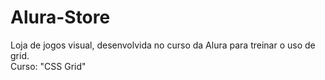 # Alura-Store

Loja de jogos visual, desenvolvida no curso da Alura para treinar o uso de grid.
<br>
Curso: "CSS Grid"
